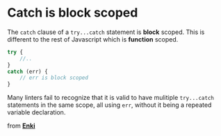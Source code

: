 # Catch is block scoped 

The `catch` clause of a `try...catch` statement is **block** scoped. This is different to the rest of Javascript which is **function** scoped. 

```javascript 
try {
	//..
}  
catch (err) {
	// err is block scoped
}
```

Many linters fail to recognize that it is valid to have mulitiple `try...catch` statements in the same scope, all using `err`, without it being a repeated variable declaration. 

from [**Enki**](https://www.enki.com/) 